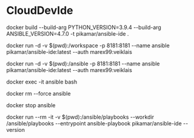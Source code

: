 # CloudDevIde

docker build --build-arg PYTHON_VERSION=3.9.4 --build-arg ANSIBLE_VERSION=4.7.0 -t pikamar/ansible-ide .

docker run -d -v $(pwd):/workspace -p 8181:8181 --name ansible pikamar/ansible-ide:latest --auth marex99:veiklais

docker run -d -v $(pwd):/ansible -p 8181:8181 --name ansible pikamar/ansible-ide:latest --auth marex99:veiklais

docker exec -it ansible bash

docker rm --force ansible

docker stop ansible


docker run --rm -it -v $(pwd):/ansible/playbooks --workdir /ansible/playbooks --entrypoint ansible-playbook pikamar/ansible-ide --version